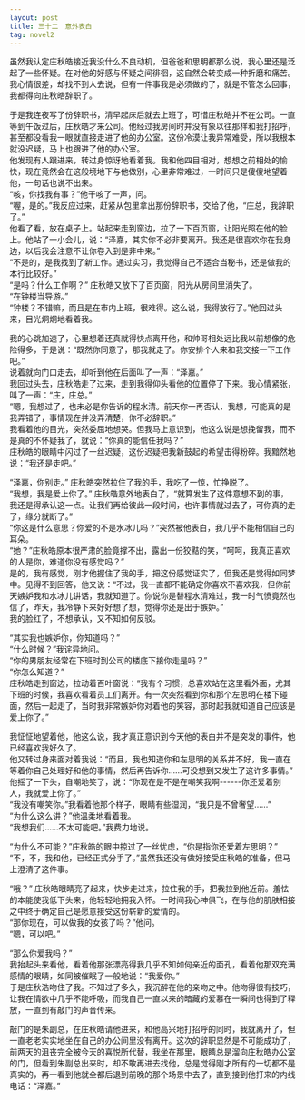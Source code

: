 ```yaml
---
layout: post
title: 三十二　意外表白
tag: novel2
---
```


虽然我认定庄秋皓接近我没什么不良动机，但爸爸和思明都那么说，我心里还是泛起了一些怀疑。在对他的好感与怀疑之间徘徊，这自然会转变成一种折磨和痛苦。我心情很差，却找不到人去说，但有一件事我是必须做的了，就是不管怎么回事，我都得向庄秋皓辞职了。

于是我连夜写了份辞职书，清早起床后就去上班了，可惜庄秋皓并不在公司。一直等到午饭过后，庄秋皓才来公司。他经过我房间时并没有象以往那样和我打招呼，甚至都没看我一眼就直接走进了他的办公室。这份冷漠让我异常难受，所以我根本就没迟疑，马上也跟进了他的办公室。<br />
他发现有人跟进来，转过身惊讶地看着我。我和他四目相对，想想之前相处的愉快，现在竟然会在这般境地下与他做别，心里非常难过，一时间只是傻傻地望着他，一句话也说不出来。<br />
“咳，你找我有事？”他干咳了一声，问。<br />
“喔，是的。”我反应过来，赶紧从包里拿出那份辞职书，交给了他，“庄总，我辞职了。”<br />
他看了看，放在桌子上。站起来走到窗边，拉了一下百页窗，让阳光照在他的脸上。他站了一小会儿，说：“泽嘉，其实你不必非要离开。我还是很喜欢你在我身边，以后我会注意不让你卷入到是非中来。”<br />
“不是的，是我找到了新工作。通过实习，我觉得自己不适合当秘书，还是做我的本行比较好。”<br />
“是吗？什么工作啊？” 庄秋皓又放下了百页窗，阳光从房间里消失了。<br />
“在钟楼当导游。”<br />
“钟楼？不错嘛，而且是在市内上班，很难得。这么说，我得放行了。”他回过头来，目光炯炯地看着我。

我的心跳加速了，心里想着还真就得快点离开他，和帅哥相处远比我以前想像的危险得多，于是说：“既然你同意了，那我就走了。你安排个人来和我交接一下工作吧。”<br />
说着就向门口走去，却听到他在后面叫了一声：“泽嘉。”<br />
我回过头去，庄秋皓走了过来，走到我得仰头看他的位置停了下来。我心情紧张，叫了一声：“庄，庄总。”<br />
“嗯，我想过了，也未必是你告诉的程水清。前天你一再否认，我想，可能真的是我弄错了，事情现在并没弄清楚，你不必辞职。”<br />
我看着他的目光，突然委屈地想哭。但我马上意识到，他这么说是想挽留我，而不是真的不怀疑我了，就说：“你真的能信任我吗？”<br />
庄秋皓的眼睛中闪过了一丝迟疑，这份迟疑把我新鼓起的希望击得粉碎。我黯然地说：“我还是走吧。”

“泽嘉，你别走。” 庄秋皓突然拉住了我的手，我吃了一惊，忙挣脱了。<br />
“我想，我是爱上你了。” 庄秋皓意外地表白了，“就算发生了这件意想不到的事，我还是得承认这一点。让我们再给彼此一段时间，也许事情就过去了，可你真的走了，缘分就断了。”<br />
“你这是什么意思？你爱的不是水冰儿吗？”突然被他表白，我几乎不能相信自己的耳朵。<br />
“她？”庄秋皓原本很严肃的脸竟撑不出，露出一份狡黠的笑，“呵呵，我真正喜欢的人是你，难道你没有感觉吗？”<br />
是的，我有感觉，刚才他握住了我的手，把这份感觉证实了，但我还是觉得如同梦中。见得不到回答，他又说：“不过，我一直都不能确定你喜欢不喜欢我，但你前天嫉妒我和水冰儿讲话，我就知道了。你说你是替程水清难过，我一时气愤竟然也信了，昨天，我冷静下来好好想了想，觉得你还是出于嫉妒。”<br />
我的脸红了，不想承认，又不知如何反驳。

 “其实我也嫉妒你，你知道吗？”<br />
“什么时候？”我诧异地问。<br />
“你的男朋友经常在下班时到公司的楼底下接你走是吗？”<br />
“你怎么知道？”<br />
庄秋皓走到窗边，拉动着百叶窗说：“我有个习惯，总喜欢站在这里看外面，尤其下班的时候，我喜欢看着员工们离开。有一次突然看到你和那个左思明在楼下碰面，然后一起走了，当时我非常嫉妒你对着他的笑容，那时起我就知道自己应该是爱上你了。”

我怔怔地望着他，他这么说，我才真正意识到今天他的表白并不是突发的事件，他已经喜欢我好久了。<br />
他又转过身来面对着我说：“而且，我也知道你和左思明的关系并不好，我一直在等着你自己处理好和他的事情，然后再告诉你……可没想到又发生了这许多事情。”<br />
他摇了一下头，自嘲地笑了，说：“你现在是不是在嘲笑我啊------你还爱着别人，我就爱上你了。”<br />
“我没有嘲笑你。”我看着他那个样子，眼睛有些湿润，“我只是不曾奢望……”<br />
“为什么这么讲？”他温柔地看着我。<br />
“我想我们……不太可能吧。”我费力地说。

“为什么不可能？”庄秋皓的眼中掠过了一丝忧虑，“你是指你还爱着左思明？”<br />
“不，不，我和他，已经正式分手了。”虽然我还没有做好接受庄秋皓的准备，但马上澄清了这件事。

“哦？” 庄秋皓眼睛亮了起来，快步走过来，拉住我的手，把我拉到他近前。羞怯的本能使我低下头来，他轻轻地拥我入怀。一时间我心神俱飞，在与他的肌肤相接之中终于确定自己是愿意接受这份崭新的爱情的。<br />
“那你现在，可以做我的女孩了吗？”他问。<br />
“嗯，可以吧。”

“那么你爱我吗？”<br />
我抬起头来看他，看着他那张漂亮得我几乎不知如何亲近的面孔，看着他那双充满感情的眼睛，如同被催眠了一般地说：“我爱你。”<br />
于是庄秋浩吻住了我。不知过了多久，我沉醉在他的亲吻之中。他吻得很有技巧，让我在情欲中几乎不能呼吸，而我自己一直以来的暗藏的爱慕在一瞬间也得到了释放，一直到有敲门的声音传来。

敲门的是朱副总，在庄秋皓请他进来，和他高兴地打招呼的同时，我就离开了，但一直老老实实地坐在自己的办公间里没有离开。这次的辞职显然是不可能成功了，前两天的沮丧完全被今天的喜悦所代替，我坐在那里，眼睛总是溜向庄秋皓办公室的门，但看到朱副总出来时，却不敢再进去找他，总是觉得刚才所有的一切都不是真实的，再一看到他就全都后退到前晚的那个场景中去了，直到接到他打来的内线电话：“泽嘉。”